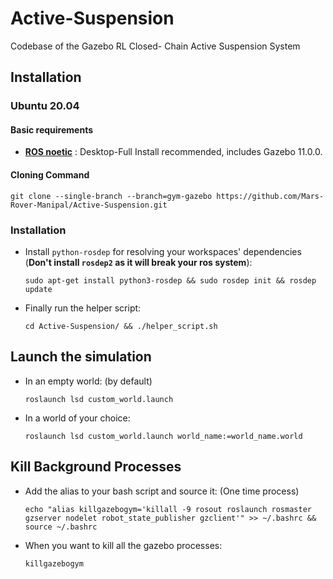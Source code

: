 # Active-Suspension
Codebase of the Gazebo RL Closed- Chain Active Suspension System

## Installation

### Ubuntu 20.04

#### Basic requirements
- [**ROS noetic**](http://wiki.ros.org/noetic/Installation/Ubuntu) : Desktop-Full Install recommended, includes Gazebo 11.0.0.

#### Cloning Command

    git clone --single-branch --branch=gym-gazebo https://github.com/Mars-Rover-Manipal/Active-Suspension.git

### Installation

* Install `python-rosdep` for resolving your workspaces' dependencies (**Don't install `rosdep2` as it will break your ros system**):

      sudo apt-get install python3-rosdep && sudo rosdep init && rosdep update

* Finally run the helper script:

      cd Active-Suspension/ && ./helper_script.sh 

## Launch the simulation

* In an empty world: (by default)

      roslaunch lsd custom_world.launch
      
* In a world of your choice:

      roslaunch lsd custom_world.launch world_name:=world_name.world

## Kill Background Processes

* Add the alias to your bash script and source it: (One time process)

      echo "alias killgazebogym='killall -9 rosout roslaunch rosmaster gzserver nodelet robot_state_publisher gzclient'" >> ~/.bashrc && source ~/.bashrc
      
* When you want to kill all the gazebo processes:

      killgazebogym
